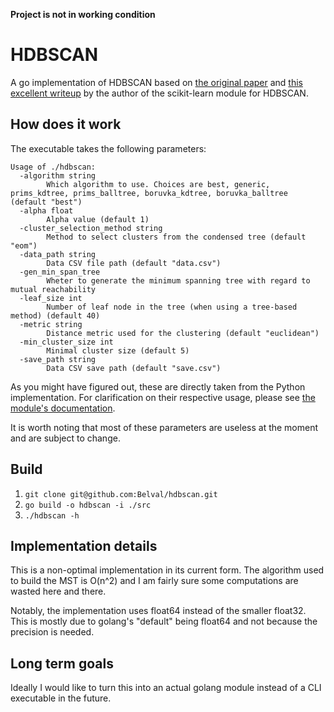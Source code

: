 **Project is not in working condition**

# HDBSCAN

A go implementation of HDBSCAN based on [the original paper](https://link.springer.com/chapter/10.1007/978-3-642-37456-2_14) and [this excellent writeup](https://hdbscan.readthedocs.io/en/latest/how_hdbscan_works.html) by the author of the scikit-learn module for HDBSCAN.

## How does it work

The executable takes the following parameters:

```
Usage of ./hdbscan:
  -algorithm string
    	Which algorithm to use. Choices are best, generic, prims_kdtree, prims_balltree, boruvka_kdtree, boruvka_balltree (default "best")
  -alpha float
    	Alpha value (default 1)
  -cluster_selection_method string
    	Method to select clusters from the condensed tree (default "eom")
  -data_path string
    	Data CSV file path (default "data.csv")
  -gen_min_span_tree
    	Wheter to generate the minimum spanning tree with regard to mutual reachability
  -leaf_size int
    	Number of leaf node in the tree (when using a tree-based method) (default 40)
  -metric string
    	Distance metric used for the clustering (default "euclidean")
  -min_cluster_size int
    	Minimal cluster size (default 5)
  -save_path string
    	Data CSV save path (default "save.csv")
```

As you might have figured out, these are directly taken from the Python implementation. For clarification on their respective usage, please see [the module's documentation](https://hdbscan.readthedocs.io/en/latest/api.html#hdbscan).

It is worth noting that most of these parameters are useless at the moment and are subject to change.

## Build

1. `git clone git@github.com:Belval/hdbscan.git`
2. `go build -o hdbscan -i ./src`
3. `./hdbscan -h`

## Implementation details

This is a non-optimal implementation in its current form. The algorithm used to build the MST is O(n^2) and I am fairly sure some computations are wasted here and there.

Notably, the implementation uses float64 instead of the smaller float32. This is mostly due to golang's "default" being float64 and not because the precision is needed.

## Long term goals

Ideally I would like to turn this into an actual golang module instead of a CLI executable in the future.

